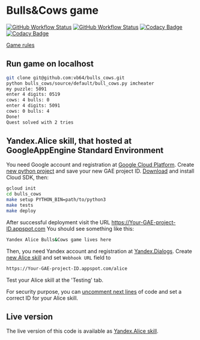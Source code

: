 # Bulls&amp;Cows game
[![GitHub Workflow Status](https://img.shields.io/github/actions/workflow/status/vb64/bulls_cows/pep257.yml?label=Pep257&style=plastic&branch=master)](https://github.com/vb64/bulls_cows/actions?query=workflow%3Apep257)
[![GitHub Workflow Status](https://img.shields.io/github/actions/workflow/status/vb64/bulls_cows/py3.yml?label=Python%203.7-3.10&style=plastic&branch=master)](https://github.com/vb64/bulls_cows/actions?query=workflow%3Apy3)
[![Codacy Badge](https://app.codacy.com/project/badge/Grade/c54f0192f4a444a4afbae2f5f1f7ab1e)](https://app.codacy.com/gh/vb64/bulls_cows/dashboard?utm_source=gh&utm_medium=referral&utm_content=&utm_campaign=Badge_grade)
[![Codacy Badge](https://app.codacy.com/project/badge/Coverage/c54f0192f4a444a4afbae2f5f1f7ab1e)](https://app.codacy.com/gh/vb64/bulls_cows/dashboard?utm_source=gh&utm_medium=referral&utm_content=&utm_campaign=Badge_coverage)

[Game rules](https://en.wikipedia.org/wiki/Bulls_and_Cows)

## Run game on localhost
```bash
git clone git@github.com:vb64/bulls_cows.git
python bulls_cows/source/default/bull_cows.py imcheater
my puzzle: 5091
enter 4 digits: 0519
cows: 4 bulls: 0
enter 4 digits: 5091
cows: 0 bulls: 4
Done!
Quest solved with 2 tries
```

## Yandex.Alice skill, that hosted at GoogleAppEngine Standard Environment
You need Google account and registration at [Google Cloud Platform](https://cloud.google.com/). Create [new python project](https://console.cloud.google.com/projectcreate) and save your new GAE project ID. [Download](https://cloud.google.com/sdk/) and install Cloud SDK, then:
```bash
gcloud init
cd bulls_cows
make setup PYTHON_BIN=path/to/python3
make tests
make deploy
```
After successful deployment visit the URL https://Your-GAE-project-ID.appspot.com You should see something like this:
```bash
Yandex Alice Bulls&Cows game lives here
```
Then, you need Yandex account and registration at [Yandex.Dialogs](https://dialogs.yandex.ru). Create [new Alice skill](https://dialogs.yandex.ru/developer/) and set `Webhook URL` field to

```bash
https://Your-GAE-project-ID.appspot.com/alice
```
Test your Alice skill at the 'Testing' tab.

For security purpose, you can [uncomment next lines](https://github.com/vb64/bulls_cows/blob/bfcbfec8156e7e470062a94596a786ec89701cf1/source/views.py#L57) of code and set a correct ID for your Alice skill.

## Live version
The live version of this code is available as [Yandex.Alice skill](https://alice.ya.ru/s/59166701-101b-44b3-b7e3-b7e078036890).

